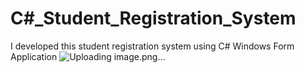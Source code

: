 # C#_Student_Registration_System
I developed this student registration system using C# Windows Form Application
![Uploading image.png…]()

